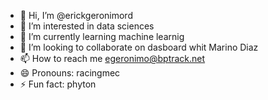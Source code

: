 - 👋 Hi, I’m @erickgeronimord
- 👀 I’m interested in data sciences
- 🌱 I’m currently learning machine learnig
- 💞️ I’m looking to collaborate on dasboard whit Marino Diaz
- 📫 How to reach me egeronimo@bptrack.net
- 😄 Pronouns: racingmec
- ⚡ Fun fact: phyton

<!---
erickgeronimord/erickgeronimord is a ✨ special ✨ repository because its `README.md` (this file) appears on your GitHub profile.
You can click the Preview link to take a look at your changes.
--->
